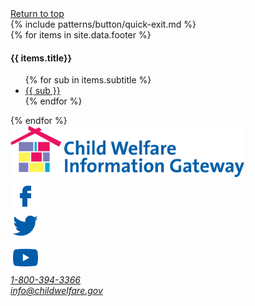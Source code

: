 
<footer class="usa-footer usa-footer--big cwig-footer">
  <div class="grid-container usa-footer__return-to-top">
    <a href="#">Return to top</a>
  </div>
  <div class="footer-quick-exit">
    {% include patterns/button/quick-exit.md %}
  </div>
  <div class="usa-footer__primary-section">
    <div class="grid-container">
      <div class="grid-row grid-gap">
        <div class="tablet:grid-col-8">
          <nav class="usa-footer__nav" aria-label="Footer navigation,,">
          <div class="grid-row grid-gap-6">
          {% for items in site.data.footer %}
              <div class="mobile-lg:grid-col-6 desktop:grid-col-3">
                <section
                  class="
                    usa-footer__primary-content
                    usa-footer__primary-content--collapsible
                  "
                >
                  <h4 class="usa-footer__primary-link">{{ items.title}} </h4>
                  <ul class="usa-list usa-list--unstyled">
                  {% for sub in items.subtitle %}
                    <li class="usa-footer__secondary-link">
                      <a href="javascript:void(0);"> {{ sub }}</a>
                    </li>
                    {% endfor %}
                  </ul>
                </section>
              </div>
            {% endfor %} 
            </div>
          </nav>
        </div>
      </div>
    </div>
  </div>
  <div class="usa-footer__secondary-section">
    <div class="grid-container">
      <div class="grid-row grid-gap">
        <div
          class="
            usa-footer__logo
            grid-row
            mobile-lg:grid-col-6 mobile-lg:grid-gap-2
            container
          "
        >
          <div class="mobile-lg:grid-col-auto footer-logo">
            <img class="usa-footer__logo-img" src="/assets/icons/cwig-logo-full-color.svg" style="max-width: 100%;" width="auto" height="82" alt="" />
          </div>
        </div>
        <div class="usa-footer__contact-links mobile-lg:grid-col-6">
          <div class="usa-footer__social-links grid-row grid-gap-1">
            <div class="grid-col-auto">
              <a class="usa-social-link" href="javascript:void(0);"
                ><img
                  class="usa-social-link__icon"
                  src="/assets/icons/facebook_footer.svg"
                  alt="Facebook"
              /></a>
            </div>
            <div class="grid-col-auto">
              <a class="usa-social-link" href="javascript:void(0);"
                ><img
                  class="usa-social-link__icon"
                  src="/assets/icons/twitter_footer.svg"
                  alt="Twitter"
              /></a>
            </div>
            <div class="grid-col-auto">
              <a class="usa-social-link" href="javascript:void(0);"
                ><img
                  class="usa-social-link__icon"
                  src="/assets/icons/youtube_footer.svg"
                  alt="YouTube"
              /></a>
            </div>
          </div>
          <address class="usa-footer__address">
            <div class="usa-footer__contact-info grid-row grid-gap">
              <div class="grid-col-auto">
                <a href="tel:1-800-394-3366">1-800-394-3366</a>
              </div>
              <div class="grid-col-auto">
                <a href="mailto:info@childwelfare.gov">info@childwelfare.gov</a>
              </div>
            </div>
          </address>
        </div>
      </div>
    </div>
  </div>
</footer>
